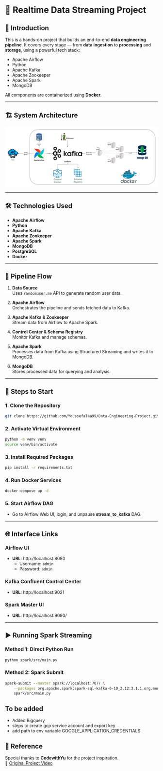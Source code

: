 # 🚀 Realtime Data Streaming Project

## 📘 Introduction

This is a hands-on project that builds an end-to-end **data engineering pipeline**. It covers every stage — from **data ingestion** to **processing** and **storage**, using a powerful tech stack:

- Apache Airflow  
- Python  
- Apache Kafka  
- Apache Zookeeper  
- Apache Spark  
- MongoDB  

All components are containerized using **Docker**.

---

## 🏗️ System Architecture

![System Architecture](Project_architecture.png)



---

## 🛠️ Technologies Used

- **Apache Airflow**
- **Python**
- **Apache Kafka**
- **Apache Zookeeper**
- **Apache Spark**
- **MongoDB**
- **PostgreSQL**
- **Docker**

---

## 🔄 Pipeline Flow

1. **Data Source**  
    Uses `randomuser.me` API to generate random user data.

2. **Apache Airflow**  
   Orchestrates the pipeline and sends fetched data to Kafka.

3. **Apache Kafka & Zookeeper**  
   Stream data from Airflow to Apache Spark.

4. **Control Center & Schema Registry**  
   Monitor Kafka and manage schemas.

5. **Apache Spark**  
   Processes data from Kafka using Structured Streaming and writes it to MongoDB.

6. **MongoDB**  
   Stores processed data for querying and analysis.

---

## 🚀 Steps to Start

### 1. Clone the Repository

```bash
git clone https://github.com/Youssefalaa99/Data-Engineering-Project.git
```

### 2. Activate Virtual Environment
```bash
python -m venv venv
source venv/bin/activate
```

### 3. Install Required Packages
```bash
pip install -r requirements.txt
```

### 4. Run Docker Services
```bash
docker-compose up -d
```

### 5. Start Airflow DAG
- Go to Airflow Web UI, login, and unpause **stream_to_kafka** DAG.

---

## 🌐 Interface Links
### Airflow UI
- **URL**: http://localhost:8080
  - Username: `admin`
  - Password: `admin`

### Kafka Confluent Control Center
- **URL**: http://localhost:9021

### Spark Master UI
- **URL**: http://localhost:9090/

---

## ▶️ Running Spark Streaming
### Method 1: Direct Python Run
```bash
python spark/src/main.py
```
### Method 2: Spark Submit
```bash
spark-submit --master spark://localhost:7077 \
    --packages org.apache.spark:spark-sql-kafka-0-10_2.12:3.1.1,org.mongodb.spark:mongo-spark-connector_2.12:10.5.0 \
    spark/src/main.py
```

## To be added
- Added Bigquery
- steps to create gcp service account and export key
- add path to env variable GOOGLE_APPLICATION_CREDENTIALS


## 📎 Reference

Special thanks to **CodewithYu** for the project inspiration.  
🎥 [Original Project Video](https://www.youtube.com/watch?v=GqAcTrqKcrY&t=1s)
